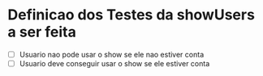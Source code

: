 # Definicao dos Testes da showUsers a ser feita 

- [ ] Usuario nao pode usar o show se ele nao estiver conta
- [ ] Usuario deve conseguir usar o show se ele estiver conta
